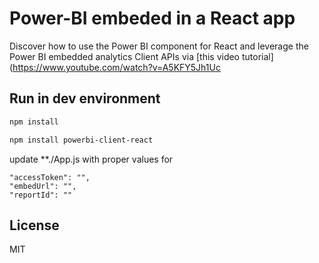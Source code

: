 # Power-BI embeded in a React app

Discover how to use the Power BI component for React and leverage the Power BI embedded analytics Client APIs via [this video tutorial](https://www.youtube.com/watch?v=A5KFY5Jh1Uc

## Run in dev environment


```bash
npm install
```
```bash
npm install powerbi-client-react
```


update **./App.js with proper values for
```
"accessToken": "",
"embedUrl": "",
"reportId": ""
```

## License

MIT



